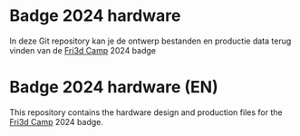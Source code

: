 # Badge 2024 hardware
In deze Git repository kan je de ontwerp bestanden en productie data terug vinden van de [Fri3d Camp](https://fri3d.be/) 2024 badge

# Badge 2024 hardware (EN)
This repository contains the hardware design and production files for the [Fri3d Camp](https://fri3d.be/en/) 2024 badge.


